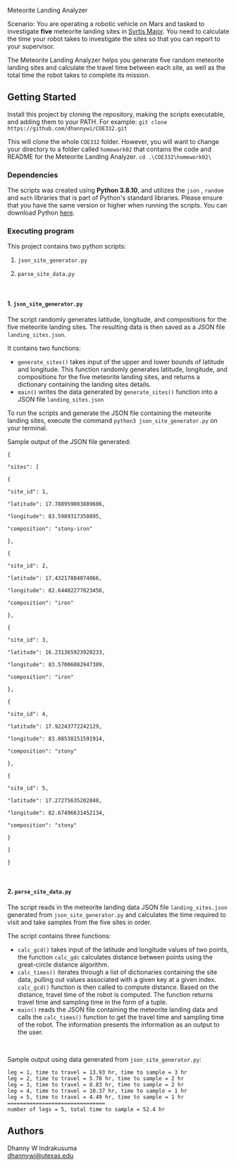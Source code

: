  Meteorite Landing Analyzer

<p>Scenario: You are operating a robotic vehicle on Mars and tasked to investigate <b>five</b> meteorite landing sites in <a href="https://en.wikipedia.org/wiki/Syrtis_Major_quadrangle">Syrtis Major</a>. You need to calculate the time your robot takes to investigate the sites so that you can report to your supervisor.<br>

The Meteorite Landing Analyzer helps you generate five random meteorite landing sites and calculate the travel time between each site, as well as the total time the robot takes to complete its mission.</p>

## Getting Started

Install this project by cloning the repository, making the scripts executable, and adding them to your PATH. For example:
`git clone https://github.com/dhannywi/COE332.git` <br>

This will clone the whole `COE332` folder. However, you will want to change your directory to a folder called `homework02` that contains the code and README for the Meteorite Landing Analyzer.
`cd .\COE332\homework02\` <br>

### Dependencies
 The scripts was created using <b>Python 3.8.10</b>, and utilizes the `json` , `random` and `math` libraries that is part of Python's standard libraries. Please ensure that you have the same version or higher when running the scripts. You can download Python <a href= "https://www.python.org/">here</a>.

### Executing program

This project contains two python scripts:

1.  `json_site_generator.py`

2.  `parse_site_data.py`

  <br>

#### 1.  `json_site_generator.py`

The script randomly generates latitude, longitude, and compositions for the five meteorite landing sites. The resulting data is then saved as a JSON file `landing_sites.json`.

It contains two functions:
*  `generate_sites()` takes input of the upper and lower bounds of latitude and longitude. This function randomly generates latitude, longitude, and compositions for the five meteorite landing sites, and returns a dictionary containing the landing sites details.
* `main()` writes the data generated by `generate_sites()` function into a JSON file `landing_sites.json`
  
To run the scripts and generate the JSON file containing the meteorite landing sites, execute the command `python3 json_site_generator.py` on your terminal.
<p>Sample output of the JSON file generated:</p>

```
{

"sites": [

{

"site_id": 1,

"latitude": 17.788959083889686,

"longitude": 83.5989317350895,

"composition": "stony-iron"

},

{

"site_id": 2,

"latitude": 17.43217804874066,

"longitude": 82.64402277823456,

"composition": "iron"

},

{

"site_id": 3,

"latitude": 16.231365923920233,

"longitude": 83.57006082947389,

"composition": "iron"

},

{

"site_id": 4,

"latitude": 17.92243772242129,

"longitude": 83.08538151591914,

"composition": "stony"

},

{

"site_id": 5,

"latitude": 17.27275635202848,

"longitude": 82.67496631452134,

"composition": "stony"

}

]

}
```
<br>

#### 2. `parse_site_data.py`

The script reads in the meteorite landing data JSON file `landing_sites.json` generated from `json_site_generator.py` and calculates the time required to visit and take samples from the five sites in order.<br>

The script contains three functions:

*  `calc_gcd()` takes input of the latitude and longitude values of two points, the function `calc_gdc` calculates distance between points using the great-circle distance algorithm.
* `calc_times()` iterates through a list of dictionaries containing the site data, pulling out values associated with a given key at a given index. `calc_gcd()` function is then called to compute distance. Based on the distance, travel time of the robot is computed. The function returns travel time and sampling time in the form of a tuple.
*  `main()` reads the JSON file containing the meteorite landing data and calls the `calc_times()` function to get the travel time and sampling time of the robot. The information presents the information as an output to the user.
  
<br>

Sample output using data generated from `json_site_generator.py`:

```
leg = 1, time to travel = 13.93 hr, time to sample = 3 hr
leg = 2, time to travel = 5.78 hr, time to sample = 2 hr
leg = 3, time to travel = 8.83 hr, time to sample = 2 hr
leg = 4, time to travel = 10.37 hr, time to sample = 1 hr
leg = 5, time to travel = 4.49 hr, time to sample = 1 hr
===============================
number of legs = 5, total time to sample = 52.4 hr
```

## Authors
Dhanny W Indrakusuma<br>
dhannywi@utexas.edu
